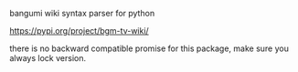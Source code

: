 bangumi wiki syntax parser for python

https://pypi.org/project/bgm-tv-wiki/

there is no backward compatible promise for this package,
make sure you always lock version.
